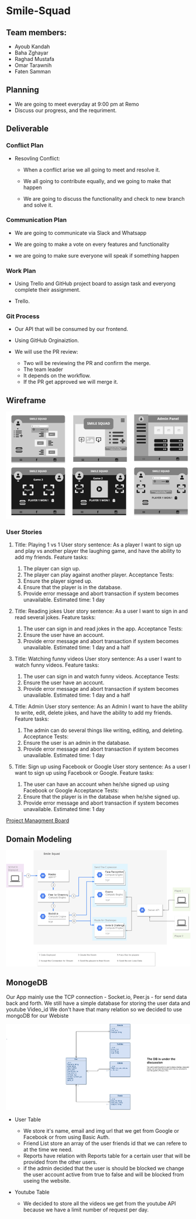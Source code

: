# Smile-Squad

## Team members:

- Ayoub Kandah
- Baha Zghayar
- Raghad Mustafa
- Omar Tarawnih
- Faten Samman

## Planning

- We are going to meet everyday at 9:00 pm at Remo
- Discuss our progress, and the requriment.

## Deliverable

### Conflict Plan

- Resovling Conflict:

  - When a conflict arise we all going to meet and resolve it.

  - We all going to contribute equally, and we going to make that happen

  - We are going to discuss the functionality and check to new branch and solve it.

### Communication Plan

- We are going to communicate via Slack and Whatsapp

- We are going to make a vote on every features and functionality

- we are going to make sure everyone will speak if something happen

### Work Plan

- Using Trello and GitHub project board to assign task and everyong complete their assignment.

- Trello.

### Git Process

- Our API that will be consumed by our frontend.

- Using GitHub Orginaiztion.

- We will use the PR review:
  - Two will be reviewing the PR and confirm the merge.
  - The team leader
  - It depends on the workflow.
  - If the PR get approved we will merge it.

## Wireframe
![smile](./image/smilesquad.jpg)

### User Stories

1. Title: Playing 1 vs 1
   User story sentence: As a player I want to sign up and play vs another player the laughing game, and have the ability to add my friends.
   Feature tasks:

   1. The player can sign up.
   2. The player can play against another player.
      Acceptance Tests:
   3. Ensure the player signed up.
   4. Ensure that the player is in the database.
   5. Provide error message and abort transaction if system becomes unavailable.
      Estimated time: 1 day

2. Title: Reading jokes
   User story sentence: As a user I want to sign in and read several jokes.
   Feature tasks:

   1. The user can sign in and read jokes in the app.
      Acceptance Tests:
   1. Ensure the user have an account.
   1. Provide error message and abort transaction if system becomes unavailable.
      Estimated time: 1 day and a half

3. Title: Watching funny videos
   User story sentence: As a user I want to watch funny videos.
   Feature tasks:

   1. The user can sign in and watch funny videos.
      Acceptance Tests:
   1. Ensure the user have an account.
   1. Provide error message and abort transaction if system becomes unavailable.
      Estimated time: 1 day and a half

4. Title: Admin
   User story sentence: As an Admin I want to have the ability to write, edit, delete jokes, and have the ability to add my friends.
   Feature tasks:

   1. The admin can do several things like writing, editing, and deleting.
      Acceptance Tests:
   1. Ensure the user is an admin in the database.
   1. Provide error message and abort transaction if system becomes unavailable.
      Estimated time: 1 day

5. Title: Sign up using Facebook or Google
   User story sentence: As a user I want to sign up using Facebook or Google.
   Feature tasks:
   1. The user can have an account when he/she signed up using Facebook or Google
      Acceptance Tests:
   1. Ensure that the player is in the database when he/she signed up.
   1. Provide error message and abort transaction if system becomes unavailable.
      Estimated time: 1 day

[Project Managment Board](https://trello.com/b/2Z0xuYDT/smile-squad-code401-project)

## Domain Modeling

![Domar-modeling](./image/smile-squad-DM-1.png)

## MonogeDB

Our App mainly use the TCP connection - Socket.io, Peer.js - for send data back and forth.
We still have a simple database for storing the user data and youtube Video_id
We don't have that many relation so we decided to use mongoDB for our Webiste

![DB](./image/smile-squad-img-db.png)

- User Table

  - We store it's name, email and img url that we get from Google or Facebook or from using Basic Auth.
  - Friend List store an array of the user friends id that we can refere to at the time we need.
  - Reports have relation with Reports table for a certain user that will be provided from the other users.
  - if the admin decided that the user is should be blocked we change the user account active from true to false and will be blocked from useing the website.

- Youtube Table
  - We decided to store all the videos we get from the youtube API because we have a limit number of request per day.

